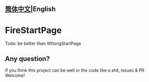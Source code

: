 [简体中文](https://github.com/firedevel/FireStartPage/README.md)|English
------
# FireStartPage
Todo: be better than WttongStartPage

## Any question?
If you think this project can be well or the code like a shit, Issues & PR Welcome!
